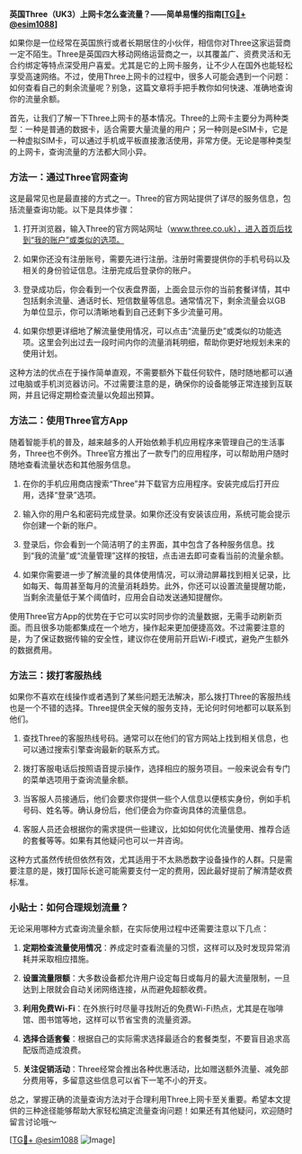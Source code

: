 **英国Three（UK3）上网卡怎么查流量？——简单易懂的指南[[TG💪+ @esim1088](https://t.me/s/esim1088)]**

如果你是一位经常在英国旅行或者长期居住的小伙伴，相信你对Three这家运营商一定不陌生。Three是英国四大移动网络运营商之一，以其覆盖广、资费灵活和无合约绑定等特点深受用户喜爱。尤其是它的上网卡服务，让不少人在国外也能轻松享受高速网络。不过，使用Three上网卡的过程中，很多人可能会遇到一个问题：如何查看自己的剩余流量呢？别急，这篇文章将手把手教你如何快速、准确地查询你的流量余额。

首先，让我们了解一下Three上网卡的基本情况。Three的上网卡主要分为两种类型：一种是普通的数据卡，适合需要大量流量的用户；另一种则是eSIM卡，它是一种虚拟SIM卡，可以通过手机或平板直接激活使用，非常方便。无论是哪种类型的上网卡，查询流量的方法都大同小异。

### 方法一：通过Three官网查询

这是最常见也是最直接的方式之一。Three的官方网站提供了详尽的服务信息，包括流量查询功能。以下是具体步骤：

1. 打开浏览器，输入Three的官方网站网址（www.three.co.uk），进入首页后找到“我的账户”或类似的选项。
   
2. 如果你还没有注册账号，需要先进行注册。注册时需要提供你的手机号码以及相关的身份验证信息。注册完成后登录你的账户。

3. 登录成功后，你会看到一个仪表盘界面，上面会显示你的当前套餐详情，其中包括剩余流量、通话时长、短信数量等信息。通常情况下，剩余流量会以GB为单位显示，你可以清晰地看到自己还剩下多少流量可用。

4. 如果你想更详细地了解流量使用情况，可以点击“流量历史”或类似的功能选项。这里会列出过去一段时间内你的流量消耗明细，帮助你更好地规划未来的使用计划。

这种方法的优点在于操作简单直观，不需要额外下载任何软件，随时随地都可以通过电脑或手机浏览器访问。不过需要注意的是，确保你的设备能够正常连接到互联网，并且记得定期检查流量以免超出预算。

### 方法二：使用Three官方App

随着智能手机的普及，越来越多的人开始依赖手机应用程序来管理自己的生活事务，Three也不例外。Three官方推出了一款专门的应用程序，可以帮助用户随时随地查看流量状态和其他服务信息。

1. 在你的手机应用商店搜索“Three”并下载官方应用程序。安装完成后打开应用，选择“登录”选项。

2. 输入你的用户名和密码完成登录。如果你还没有安装该应用，系统可能会提示你创建一个新的账户。

3. 登录后，你会看到一个简洁明了的主界面，其中包含了各种服务信息。找到“我的流量”或“流量管理”这样的按钮，点击进去即可查看当前的流量余额。

4. 如果你需要进一步了解流量的具体使用情况，可以滑动屏幕找到相关记录，比如每天、每周甚至每月的流量消耗趋势。此外，你还可以设置流量提醒功能，当剩余流量低于某个阈值时，应用会自动发送通知提醒你。

使用Three官方App的优势在于它可以实时同步你的流量数据，无需手动刷新页面。而且很多功能都集成在一个地方，操作起来更加便捷高效。不过需要注意的是，为了保证数据传输的安全性，建议你在使用前开启Wi-Fi模式，避免产生额外的数据费用。

### 方法三：拨打客服热线

如果你不喜欢在线操作或者遇到了某些问题无法解决，那么拨打Three的客服热线也是一个不错的选择。Three提供全天候的服务支持，无论何时何地都可以联系到他们。

1. 查找Three的客服热线号码。通常可以在他们的官方网站上找到相关信息，也可以通过搜索引擎查询最新的联系方式。

2. 拨打客服电话后按照语音提示操作，选择相应的服务项目。一般来说会有专门的菜单选项用于查询流量余额。

3. 当客服人员接通后，他们会要求你提供一些个人信息以便核实身份，例如手机号码、姓名等。确认身份后，他们便会为你查询具体的流量信息。

4. 客服人员还会根据你的需求提供一些建议，比如如何优化流量使用、推荐合适的套餐等等。如果有其他疑问也可以一并咨询。

这种方式虽然传统但依然有效，尤其适用于不太熟悉数字设备操作的人群。只是需要注意的是，拨打国际长途可能需要支付一定的费用，因此最好提前了解清楚收费标准。

### 小贴士：如何合理规划流量？

无论采用哪种方式查询流量余额，在实际使用过程中还需要注意以下几点：

1. **定期检查流量使用情况**：养成定时查看流量的习惯，这样可以及时发现异常消耗并采取相应措施。

2. **设置流量限额**：大多数设备都允许用户设定每日或每月的最大流量限制，一旦达到上限就会自动关闭网络连接，从而避免超额收费。

3. **利用免费Wi-Fi**：在外旅行时尽量寻找附近的免费Wi-Fi热点，尤其是在咖啡馆、图书馆等地，这样可以节省宝贵的流量资源。

4. **选择合适套餐**：根据自己的实际需求选择最适合的套餐类型，不要盲目追求高配版而造成浪费。

5. **关注促销活动**：Three经常会推出各种优惠活动，比如赠送额外流量、减免部分费用等，多留意这些信息可以省下一笔不小的开支。

总之，掌握正确的流量查询方法对于合理利用Three上网卡至关重要。希望本文提供的三种途径能够帮助大家轻松搞定流量查询问题！如果还有其他疑问，欢迎随时留言讨论哦～

[[TG💪+ @esim1088](https://t.me/s/esim1088) ![Image](https://i.postimg.cc/4NQfJmqS/Snipaste-2025-05-13-00-14-12.png)]